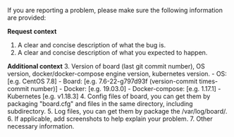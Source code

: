 If you are reporting a problem, please make sure the following information are provided:

   **Request context**
   1. A clear and concise description of what the bug is.
   2. A clear and concise description of what you expected to happen.

   **Additional context**
   3. Version of board (last git commit number), OS version, docker/docker-compose engine version, kubernetes version.
      - OS:        [e.g. CentOS 7.8]
      - Board:     [e.g. 7.6-22-g797d93f (version-commit times-commit number)]
      - Docker:    [e.g. 19.03.0]
      - Docker-compose: [e.g. 1.17.1]
      - Kubernetes [e.g. v1.18.3]
   4. Config files of board, you can get them by packaging "board.cfg" and files in the same directory, including subdirectory.
   5. Log files, you can get them by package the /var/log/board/.
   6. If applicable, add screenshots to help explain your problem.
   7. Other necessary information.
